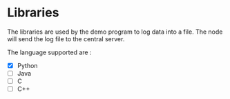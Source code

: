# Libraries

The libraries are used by the demo program to log data into a file. The node will send the log file to the central server.

The language supported are :

- [x] Python
- [ ] Java
- [ ] C
- [ ] C++